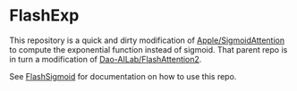 # FlashExp

This repository is a quick and dirty modification of [Apple/SigmoidAttention](https://github.com/apple/ml-sigmoid-attention) to compute the exponential function instead of sigmoid. That parent repo is in turn a modification of [Dao-AILab/FlashAttention2](https://github.com/Dao-AILab/flash-attention).

See [FlashSigmoid](./flash_sigmoid) for documentation on how to use this repo.
